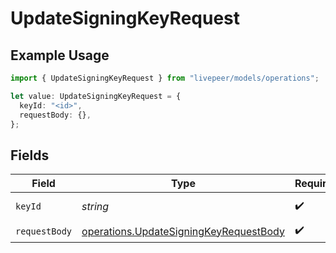 # UpdateSigningKeyRequest

## Example Usage

```typescript
import { UpdateSigningKeyRequest } from "livepeer/models/operations";

let value: UpdateSigningKeyRequest = {
  keyId: "<id>",
  requestBody: {},
};
```

## Fields

| Field                                                                                            | Type                                                                                             | Required                                                                                         | Description                                                                                      |
| ------------------------------------------------------------------------------------------------ | ------------------------------------------------------------------------------------------------ | ------------------------------------------------------------------------------------------------ | ------------------------------------------------------------------------------------------------ |
| `keyId`                                                                                          | *string*                                                                                         | :heavy_check_mark:                                                                               | ID of the signing key                                                                            |
| `requestBody`                                                                                    | [operations.UpdateSigningKeyRequestBody](../../models/operations/updatesigningkeyrequestbody.md) | :heavy_check_mark:                                                                               | N/A                                                                                              |